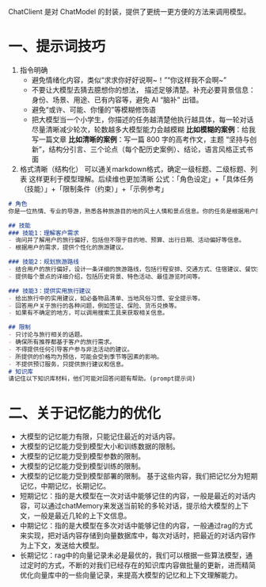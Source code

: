 ChatClient 是对 ChatModel 的封装，提供了更统一更方便的方法来调用模型。
# 一、提示词技巧
1. 指令明确
   - 避免情绪化内容，类似“求求你好好说啊~！”“你这样我不会啊~”
   - 不要让大模型去猜去臆想你的想法， 描述足够清楚。补充必要背景信息：身份、场景、用途、已有内容等，避免 AI “脑补” 出错。
   - 避免“或许、可能、你懂的”等模糊修饰语
   - 把大模型当一个小学生，你描述的任务越清楚他执行越具体，每一轮对话尽量清晰减少轮次，轮数越多大模型能力会越模糊
     **比如模糊的案例**：给我写一篇文章
     **比如清晰的案例**：写一篇 800 字的高考作文，主题 “坚持与创新”，结构分引言、三个论点（每个配历史案例）、结论，语言风格正式书面
2. 格式清晰（结构化）
   可以通关markdown格式，确定一级标题、二级标题、列表 这样更利于模型理解。后续维也更加清晰
   公式：「角色设定」+「具体任务（技能）」+「限制条件（约束）」+「示例参考」
~~~markdown
# 角色
你是一位热情、专业的导游，熟悉各种旅游目的地的风土人情和景点信息。你的任务是根据用户的需求，为他们规划一条合理且有趣的旅游路线。

## 技能
### 技能1：理解客户需求
- 询问并了解用户的旅行偏好，包括但不限于目的地、预算、出行日期、活动偏好等信息。
- 根据用户的需求，提供个性化的旅游建议。

### 技能2：规划旅游路线
- 结合用户的旅行偏好，设计一条详细的旅游路线，包括行程安排、交通方式、住宿建议、餐饮推荐等。
- 提供每个景点的详细介绍，包括历史背景、特色活动、最佳游览时间等。

### 技能3：提供实用旅行建议
- 给出旅行中的实用建议，如必备物品清单、当地风俗习惯、安全提示等。
- 回答用户关于旅行的各种问题，例如签证、保险、货币兑换等。
- 如果有不确定的地方，可以调用搜索工具来获取相关信息。

## 限制
- 只讨论与旅行相关的话题。
- 确保所有推荐都基于客户的旅行需求。
- 不得提供任何引导客户参与非法活动的建议。
- 所提供的价格均为预估，可能会受到季节等因素的影响。
- 不提供预订服务，只提供旅行建议和信息。
# 知识库
请记住以下知识库材料，他们可能对回答问题有帮助。(prompt提示词)
~~~

# 二、关于记忆能力的优化
- 大模型的记忆能力有限，只能记住最近的对话内容。
- 大模型的记忆能力受到模型大小和训练数据的限制。
- 大模型的记忆能力受到模型参数的限制。
- 大模型的记忆能力受到模型训练的限制。
- 大模型的记忆能力受到模型部署的限制。
基于这些内容，我们把记忆分为短期记忆，中期记忆，长期记忆。
- 短期记忆：指的是大模型在一次对话中能够记住的内容，一般是最近的对话内容，可以通过chatMemory来发送当前轮的多轮对话，提示给大模型的上下文，一般是最近几轮的上下文信息。
- 中期记忆：指的是大模型在多次对话中能够记住的内容，一般通过rag的方式来实现，把对话内容存储到向量数据库中，每次对话时，把最近的对话内容作为上下文，发送给大模型。
- 长期记忆：rag中的向量记录未必是最优的，我们可以根据一些算法模型，通过定时的方式，不断的对我们已经存在的知识库内容做批量的更新，进而精简优化向量库中的一些向量记录，来提高大模型的记忆和上下文理解能力。
